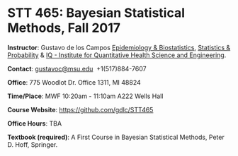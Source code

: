 # STT 465: Bayesian Statistical Methods, Fall 2017


**Instructor**: Gustavo de los Campos [Epidemiology & Biostatistics](), [Statistics & Probability]() & [IQ - Institute for Quantitative Health Science and Engineering]().

**Contact**: gustavoc@msu.edu  +1(517)884-7607

**Office**:  775 Woodlot Dr. Office 1311, MI 48824

**Time/Place**: MWF 10:20am - 11:10am A222 Wells Hall

**Course Website**:  https://github.com/gdlc/STT465 

**Office Hours**: TBA

**Textbook (required)**: A First Course in Bayesian Statistical Methods, Peter D. Hoff, Springer.
